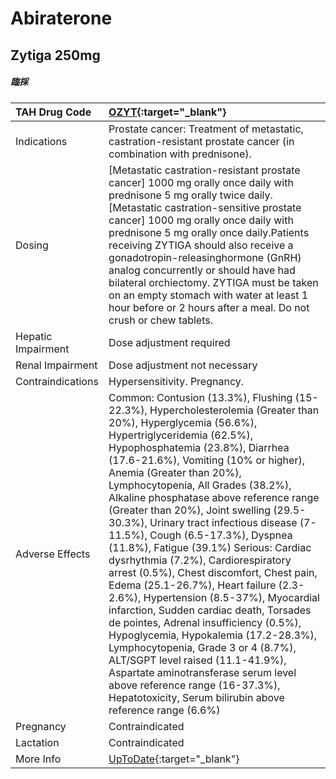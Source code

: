 # Abiraterone

## Zytiga 250mg

##### 臨採

| TAH Drug Code      | [OZYT](https://www.tahsda.org.tw/drugs/hissearch.php?drug_code=OZYT){:target="_blank"}                                                                                                                                                                                                                                                                                                                                                                                                                                                                                                                                                                                                                                                                                                                                                                                                                                                                                                                                 |
|:-------------------|:-----------------------------------------------------------------------------------------------------------------------------------------------------------------------------------------------------------------------------------------------------------------------------------------------------------------------------------------------------------------------------------------------------------------------------------------------------------------------------------------------------------------------------------------------------------------------------------------------------------------------------------------------------------------------------------------------------------------------------------------------------------------------------------------------------------------------------------------------------------------------------------------------------------------------------------------------------------------------------------------------------------------------|
| Indications        | Prostate cancer: Treatment of metastatic, castration-resistant prostate cancer (in combination with prednisone).                                                                                                                                                                                                                                                                                                                                                                                                                                                                                                                                                                                                                                                                                                                                                                                                                                                                                                       |
| Dosing             | [Metastatic castration-resistant prostate cancer] 1000 mg orally once daily with prednisone 5 mg orally twice daily.[Metastatic castration-sensitive prostate cancer] 1000 mg orally once daily with prednisone 5 mg orally once daily.Patients receiving ZYTIGA should also receive a gonadotropin-releasinghormone (GnRH) analog concurrently or should have had bilateral orchiectomy. ZYTIGA must be taken on an empty stomach with water at least 1 hour before or 2 hours after a meal. Do not crush or chew tablets.                                                                                                                                                                                                                                                                                                                                                                                                                                                                                            |
| Hepatic Impairment | Dose adjustment required                                                                                                                                                                                                                                                                                                                                                                                                                                                                                                                                                                                                                                                                                                                                                                                                                                                                                                                                                                                               |
| Renal Impairment   | Dose adjustment not necessary                                                                                                                                                                                                                                                                                                                                                                                                                                                                                                                                                                                                                                                                                                                                                                                                                                                                                                                                                                                          |
| Contraindications  | Hypersensitivity. Pregnancy.                                                                                                                                                                                                                                                                                                                                                                                                                                                                                                                                                                                                                                                                                                                                                                                                                                                                                                                                                                                           |
| Adverse Effects    | Common: Contusion (13.3%), Flushing (15-22.3%), Hypercholesterolemia (Greater than 20%), Hyperglycemia (56.6%), Hypertriglyceridemia (62.5%), Hypophosphatemia (23.8%), Diarrhea (17.6-21.6%), Vomiting (10% or higher), Anemia (Greater than 20%), Lymphocytopenia, All Grades (38.2%), Alkaline phosphatase above reference range (Greater than 20%), Joint swelling (29.5-30.3%), Urinary tract infectious disease (7-11.5%), Cough (6.5-17.3%), Dyspnea (11.8%), Fatigue (39.1%) Serious: Cardiac dysrhythmia (7.2%), Cardiorespiratory arrest (0.5%), Chest discomfort, Chest pain, Edema (25.1-26.7%), Heart failure (2.3-2.6%), Hypertension (8.5-37%), Myocardial infarction, Sudden cardiac death, Torsades de pointes, Adrenal insufficiency (0.5%), Hypoglycemia, Hypokalemia (17.2-28.3%), Lymphocytopenia, Grade 3 or 4 (8.7%), ALT/SGPT level raised (11.1-41.9%), Aspartate aminotransferase serum level above reference range (16-37.3%), Hepatotoxicity, Serum bilirubin above reference range (6.6%) |
| Pregnancy          | Contraindicated                                                                                                                                                                                                                                                                                                                                                                                                                                                                                                                                                                                                                                                                                                                                                                                                                                                                                                                                                                                                        |
| Lactation          | Contraindicated                                                                                                                                                                                                                                                                                                                                                                                                                                                                                                                                                                                                                                                                                                                                                                                                                                                                                                                                                                                                        |
| More Info          | [UpToDate](https://www.uptodate.com/contents/abiraterone-drug-information){:target="_blank"}                                                                                                                                                                                                                                                                                                                                                                                                                                                                                                                                                                                                                                                                                                                                                                                                                                                                                                                           |

